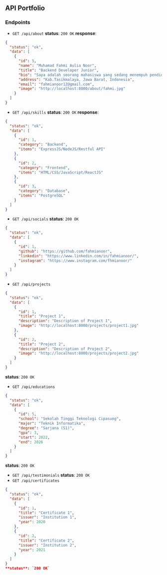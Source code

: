 ## API Portfolio

### Endpoints

- `GET /api/about`
**status**: `200 OK`
**response**:
```json
{
  "status": "ok",
  "data": [
    {
      "id": 5,
      "name": "Muhamad Fahmi Aulia Noor",
      "title": "Backend Developer Junior",
      "bio": "Saya adalah seorang mahasiswa yang sedang menempuh pendidikan di Sekolah Tinggi Teknologi Cipasung. Saya memiliki minat yang besar dalam pengembangan perangkat lunak, khususnya dalam pengembangan backend. Saya berkomitmen untuk terus belajar dan mengembangkan keterampilan saya di bidang ini.",
      "address": "Kab.Tasikmalaya, Jawa Barat, Indonesia",
      "email": "fahmianoor12@gmail.com",
      "image": "http://localhost:8000/about/fahmi.jpg"
    }
  ]
}
```
- `GET /api/skills`
**status**: `200 OK`
**response**:
```json
{
  "status": "ok",
  "data": [
    {
      "id": 1,
      "category": "Backend",
      "items": "ExpressJS/NodeJS/Restful API"
    },
    {
      "id": 2,
      "category": "Frontend",
      "items": "HTML/CSS/JavaScript/ReactJS"
    },
    {
      "id": 3,
      "category": "Database",
      "items": "PostgreSQL"
    }
  ]
}
```
- `GET /api/socials`
**status**: `200 OK`
```json
{
  "status": "ok",
  "data": [
    {
      "id": 1,
      "github": "https://github.com/fahmianoor",
      "linkedin": "https://www.linkedin.com/in/fahmianoor/",
      "instagram": "https://www.instagram.com/fhmianoor/"
    }
  ]
}
```
- `GET /api/projects`
```json
{
  "status": "ok",
  "data": [
    {
      "id": 1,
      "title": "Project 1",
      "description": "Description of Project 1",
      "image": "http://localhost:8000/projects/project1.jpg"
    },
    {
      "id": 2,
      "title": "Project 2",
      "description": "Description of Project 2",
      "image": "http://localhost:8000/projects/project2.jpg"
    }
  ]
}
```
**status**: `200 OK`
- `GET /api/educations`
```json
{
  "status": "ok",
  "data": [
    {
      "id": 5,
      "school": "Sekolah Tinggi Teknologi Cipasung",
      "major": "Teknik Informatika",
      "degree": "Sarjana (S1)",
      "gpa": 3,
      "start": 2022,
      "end": 2026
    }
  ]
}
```
**status**: `200 OK`
- `GET /api/testimonials`
**status**: `200 OK`
- `GET /api/certificates`
```json
{
  "status": "ok",
  "data": [
    {
      "id": 1,
      "title": "Certificate 1",
      "issuer": "Institution 1",
      "year": 2020
    },
    {
      "id": 2,
      "title": "Certificate 2",
      "issuer": "Institution 2",
      "year": 2021
    }
  ]
}
**status**: `200 OK`
